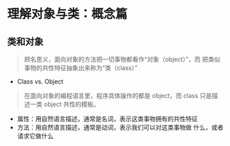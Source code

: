 # 理解对象与类：概念篇
## 类和对象
> 顾名思义，面向对象的方法把一切事物都看作“对象（object）”，而   把类似事物的共性特征抽象出来称为“类（class）”
*  Class vs. Object
 > 在面向对象的编程语言里，程序具体操作的都是 object，而        class 只是描述一类 object 共性的模板。
    
*  属性：用自然语言描述，通常是名词，表示这类事物拥有的共性特征
*  方法：用自然语言描述，通常是动词，表示我们可以对这类事物做     什么，或者请求它做什么